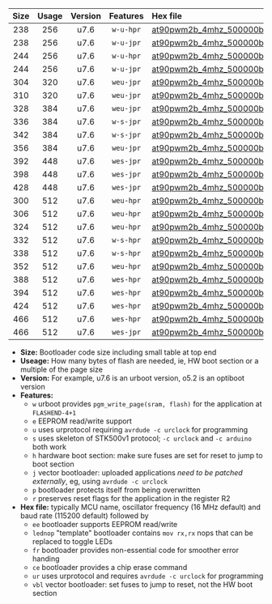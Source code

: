 |Size|Usage|Version|Features|Hex file|
|:-:|:-:|:-:|:-:|:--|
|238|256|u7.6|`w-u-hpr`|[at90pwm2b_4mhz_500000bps_ur.hex](https://raw.githubusercontent.com/stefanrueger/urboot/main//at90pwm2b_4mhz_500000bps_ur.hex)|
|238|256|u7.6|`w-u-jpr`|[at90pwm2b_4mhz_500000bps_ur_vbl.hex](https://raw.githubusercontent.com/stefanrueger/urboot/main//at90pwm2b_4mhz_500000bps_ur_vbl.hex)|
|244|256|u7.6|`w-u-hpr`|[at90pwm2b_4mhz_500000bps_lednop_ur.hex](https://raw.githubusercontent.com/stefanrueger/urboot/main//at90pwm2b_4mhz_500000bps_lednop_ur.hex)|
|244|256|u7.6|`w-u-jpr`|[at90pwm2b_4mhz_500000bps_lednop_ur_vbl.hex](https://raw.githubusercontent.com/stefanrueger/urboot/main//at90pwm2b_4mhz_500000bps_lednop_ur_vbl.hex)|
|304|320|u7.6|`weu-jpr`|[at90pwm2b_4mhz_500000bps_ee_ur_vbl.hex](https://raw.githubusercontent.com/stefanrueger/urboot/main//at90pwm2b_4mhz_500000bps_ee_ur_vbl.hex)|
|310|320|u7.6|`weu-jpr`|[at90pwm2b_4mhz_500000bps_ee_lednop_ur_vbl.hex](https://raw.githubusercontent.com/stefanrueger/urboot/main//at90pwm2b_4mhz_500000bps_ee_lednop_ur_vbl.hex)|
|328|384|u7.6|`weu-jpr`|[at90pwm2b_4mhz_500000bps_ee_lednop_fr_ur_vbl.hex](https://raw.githubusercontent.com/stefanrueger/urboot/main//at90pwm2b_4mhz_500000bps_ee_lednop_fr_ur_vbl.hex)|
|336|384|u7.6|`w-s-jpr`|[at90pwm2b_4mhz_500000bps_vbl.hex](https://raw.githubusercontent.com/stefanrueger/urboot/main//at90pwm2b_4mhz_500000bps_vbl.hex)|
|342|384|u7.6|`w-s-jpr`|[at90pwm2b_4mhz_500000bps_lednop_vbl.hex](https://raw.githubusercontent.com/stefanrueger/urboot/main//at90pwm2b_4mhz_500000bps_lednop_vbl.hex)|
|356|384|u7.6|`weu-jpr`|[at90pwm2b_4mhz_500000bps_ee_lednop_fr_ce_ur_vbl.hex](https://raw.githubusercontent.com/stefanrueger/urboot/main//at90pwm2b_4mhz_500000bps_ee_lednop_fr_ce_ur_vbl.hex)|
|392|448|u7.6|`wes-jpr`|[at90pwm2b_4mhz_500000bps_ee_vbl.hex](https://raw.githubusercontent.com/stefanrueger/urboot/main//at90pwm2b_4mhz_500000bps_ee_vbl.hex)|
|398|448|u7.6|`wes-jpr`|[at90pwm2b_4mhz_500000bps_ee_lednop_vbl.hex](https://raw.githubusercontent.com/stefanrueger/urboot/main//at90pwm2b_4mhz_500000bps_ee_lednop_vbl.hex)|
|428|448|u7.6|`wes-jpr`|[at90pwm2b_4mhz_500000bps_ee_lednop_fr_vbl.hex](https://raw.githubusercontent.com/stefanrueger/urboot/main//at90pwm2b_4mhz_500000bps_ee_lednop_fr_vbl.hex)|
|300|512|u7.6|`weu-hpr`|[at90pwm2b_4mhz_500000bps_ee_ur.hex](https://raw.githubusercontent.com/stefanrueger/urboot/main//at90pwm2b_4mhz_500000bps_ee_ur.hex)|
|306|512|u7.6|`weu-hpr`|[at90pwm2b_4mhz_500000bps_ee_lednop_ur.hex](https://raw.githubusercontent.com/stefanrueger/urboot/main//at90pwm2b_4mhz_500000bps_ee_lednop_ur.hex)|
|324|512|u7.6|`weu-hpr`|[at90pwm2b_4mhz_500000bps_ee_lednop_fr_ur.hex](https://raw.githubusercontent.com/stefanrueger/urboot/main//at90pwm2b_4mhz_500000bps_ee_lednop_fr_ur.hex)|
|332|512|u7.6|`w-s-hpr`|[at90pwm2b_4mhz_500000bps.hex](https://raw.githubusercontent.com/stefanrueger/urboot/main//at90pwm2b_4mhz_500000bps.hex)|
|338|512|u7.6|`w-s-hpr`|[at90pwm2b_4mhz_500000bps_lednop.hex](https://raw.githubusercontent.com/stefanrueger/urboot/main//at90pwm2b_4mhz_500000bps_lednop.hex)|
|352|512|u7.6|`weu-hpr`|[at90pwm2b_4mhz_500000bps_ee_lednop_fr_ce_ur.hex](https://raw.githubusercontent.com/stefanrueger/urboot/main//at90pwm2b_4mhz_500000bps_ee_lednop_fr_ce_ur.hex)|
|388|512|u7.6|`wes-hpr`|[at90pwm2b_4mhz_500000bps_ee.hex](https://raw.githubusercontent.com/stefanrueger/urboot/main//at90pwm2b_4mhz_500000bps_ee.hex)|
|394|512|u7.6|`wes-hpr`|[at90pwm2b_4mhz_500000bps_ee_lednop.hex](https://raw.githubusercontent.com/stefanrueger/urboot/main//at90pwm2b_4mhz_500000bps_ee_lednop.hex)|
|424|512|u7.6|`wes-hpr`|[at90pwm2b_4mhz_500000bps_ee_lednop_fr.hex](https://raw.githubusercontent.com/stefanrueger/urboot/main//at90pwm2b_4mhz_500000bps_ee_lednop_fr.hex)|
|466|512|u7.6|`wes-hpr`|[at90pwm2b_4mhz_500000bps_ee_lednop_fr_ce.hex](https://raw.githubusercontent.com/stefanrueger/urboot/main//at90pwm2b_4mhz_500000bps_ee_lednop_fr_ce.hex)|
|466|512|u7.6|`wes-jpr`|[at90pwm2b_4mhz_500000bps_ee_lednop_fr_ce_vbl.hex](https://raw.githubusercontent.com/stefanrueger/urboot/main//at90pwm2b_4mhz_500000bps_ee_lednop_fr_ce_vbl.hex)|

- **Size:** Bootloader code size including small table at top end
- **Useage:** How many bytes of flash are needed, ie, HW boot section or a multiple of the page size
- **Version:** For example, u7.6 is an urboot version, o5.2 is an optiboot version
- **Features:**
  + `w` urboot provides `pgm_write_page(sram, flash)` for the application at `FLASHEND-4+1`
  + `e` EEPROM read/write support
  + `u` uses urprotocol requiring `avrdude -c urclock` for programming
  + `s` uses skeleton of STK500v1 protocol; `-c urclock` and `-c arduino` both work
  + `h` hardware boot section: make sure fuses are set for reset to jump to boot section
  + `j` vector bootloader: uploaded applications *need to be patched externally*, eg, using `avrdude -c urclock`
  + `p` bootloader protects itself from being overwritten
  + `r` preserves reset flags for the application in the register R2
- **Hex file:** typically MCU name, oscillator frequency (16 MHz default) and baud rate (115200 default) followed by
  + `ee` bootloader supports EEPROM read/write
  + `lednop` "template" bootloader contains `mov rx,rx` nops that can be replaced to toggle LEDs
  + `fr` bootloader provides non-essential code for smoother error handing
  + `ce` bootloader provides a chip erase command
  + `ur` uses urprotocol and requires `avrdude -c urclock` for programming
  + `vbl` vector bootloader: set fuses to jump to reset, not the HW boot section
